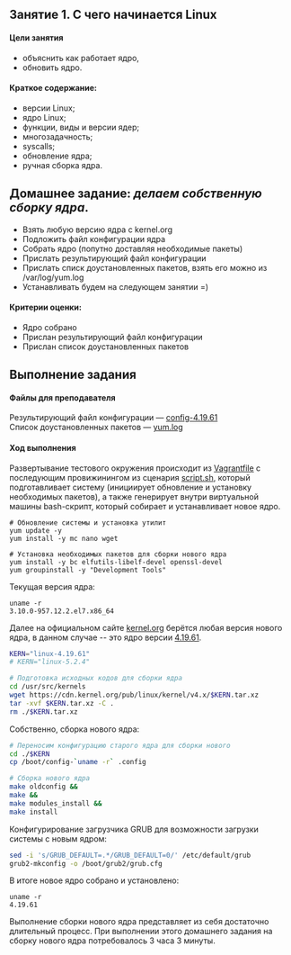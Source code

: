 
## Занятие 1. С чего начинается Linux ##

#### Цели занятия
- объяснить как работает ядро,
- обновить ядро.

#### Краткое содержание:
- версии Linux;
- ядро Linux;
- функции, виды и версии ядер;
- многозадачность;
- syscalls;
- обновление ядра;
- ручная сборка ядра.

## Домашнее задание: *делаем собственную сборку ядра*.
- Взять любую версию ядра с kernel.org
- Подложить файл конфигурации ядра
- Собрать ядро (попутно доставляя необходимые пакеты)
- Прислать результирующий файл конфигурации
- Прислать списк доустановленных пакетов, взять его можно из /var/log/yum.log
- Устанавливать будем на следующем занятии =)

#### Критерии оценки:
- Ядро собрано
- Прислан результирующий файл конфигурации
- Прислан список доустановленных пакетов


## Выполнение задания
#### Файлы для преподавателя  
Результирующий файл конфигурации — [config-4.19.61](https://github.com/che-a/OTUS_LinuxAdministrator/blob/master/lesson_01/config-4.19.61)  
Список доустановленных пакетов — [yum.log](https://github.com/che-a/OTUS_LinuxAdministrator/blob/master/lesson_01/yum.log)

#### Ход выполнения
Развертывание тестового окружения происходит из [Vagrantfile](https://github.com/che-a/OTUS_LinuxAdministrator/blob/master/lesson_01/Vagrantfile) с последующим провижинингом из сценария [script.sh](https://github.com/che-a/OTUS_LinuxAdministrator/blob/master/lesson_01/script.sh), который подготавливает систему (инициирует обновление и установку необходимых пакетов), а также генерирует внутри виртуальной машины bash-скрипт, который собирает и устанавливает новое ядро.
```console
# Обновление системы и установка утилит
yum update -y
yum install -y mc nano wget

# Установка необходимых пакетов для сборки нового ядра
yum install -y bc elfutils-libelf-devel openssl-devel
yum groupinstall -y "Development Tools"
```
Текущая версия ядра:
```console
uname -r
3.10.0-957.12.2.el7.x86_64
```
Далее на официальном сайте [kernel.org](https://www.kernel.org/) берётся любая версия нового ядра, в данном случае -- это ядро версии [4.19.61](https://cdn.kernel.org/pub/linux/kernel/v4.x/linux-4.19.61.tar.xz).
```bash
KERN="linux-4.19.61"
# KERN="linux-5.2.4"

# Подготовка исходных кодов для сборки ядра
cd /usr/src/kernels
wget https://cdn.kernel.org/pub/linux/kernel/v4.x/$KERN.tar.xz
tar -xvf $KERN.tar.xz -C .
rm ./$KERN.tar.xz
```
Собственно, сборка нового ядра:
```bash
# Переносим конфигурацию старого ядра для сборки нового
cd ./$KERN
cp /boot/config-`uname -r` .config

# Сборка нового ядра
make oldconfig &&
make &&
make modules_install &&
make install
```
Конфигурирование загрузчика GRUB для возможности загрузки системы с новым ядром:
```bash
sed -i 's/GRUB_DEFAULT=.*/GRUB_DEFAULT=0/' /etc/default/grub
grub2-mkconfig -o /boot/grub2/grub.cfg
```
В итоге новое ядро собрано и установлено:
```console
uname -r
4.19.61
```
Выполнение сборки нового ядра представляет из себя достаточно длительный процесс. При выполнении этого домашнего задания на сборку нового ядра потребовалось 3 часа 3 минуты.
